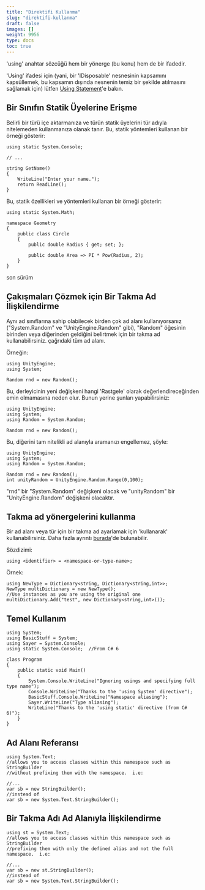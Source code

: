 ```yaml
---
title: "Direktifi Kullanma"
slug: "direktifi-kullanma"
draft: false
images: []
weight: 9956
type: docs
toc: true
---
```


'using' anahtar sözcüğü hem bir yönerge (bu konu) hem de bir ifadedir.

'Using' ifadesi için (yani, bir 'IDisposable' nesnesinin kapsamını kapsüllemek, bu kapsamın dışında nesnenin temiz bir şekilde atılmasını sağlamak için) lütfen [Using Statement][1]'e bakın.


[1]: https://www.wikiod.com/tr/docs/c%23/38/using-statement

## Bir Sınıfın Statik Üyelerine Erişme
<!-- eğer [gte 6.0] versiyonu -->

Belirli bir türü içe aktarmanıza ve türün statik üyelerini tür adıyla nitelemeden kullanmanıza olanak tanır. Bu, statik yöntemleri kullanan bir örneği gösterir:

    using static System.Console;

    // ...

    string GetName()
    {
        WriteLine("Enter your name.");
        return ReadLine();
    }

Bu, statik özellikleri ve yöntemleri kullanan bir örneği gösterir:

    using static System.Math;

    namespace Geometry
    {
        public class Circle
        {
            public double Radius { get; set; };

            public double Area => PI * Pow(Radius, 2);
        }
    }

<!-- eğer --> son sürüm

## Çakışmaları Çözmek için Bir Takma Ad İlişkilendirme
Aynı ad sınıflarına sahip olabilecek birden çok ad alanı kullanıyorsanız ("System.Random" ve "UnityEngine.Random" gibi), "Random" öğesinin birinden veya diğerinden geldiğini belirtmek için bir takma ad kullanabilirsiniz. çağrıdaki tüm ad alanı.

Örneğin:

    using UnityEngine;
    using System;

    Random rnd = new Random();

Bu, derleyicinin yeni değişkeni hangi 'Rastgele' olarak değerlendireceğinden emin olmamasına neden olur. Bunun yerine şunları yapabilirsiniz:

    using UnityEngine;
    using System;
    using Random = System.Random;

    Random rnd = new Random();

Bu, diğerini tam nitelikli ad alanıyla aramanızı engellemez, şöyle:

    using UnityEngine;
    using System;
    using Random = System.Random;

    Random rnd = new Random();
    int unityRandom = UnityEngine.Random.Range(0,100);

"rnd" bir "System.Random" değişkeni olacak ve "unityRandom" bir "UnityEngine.Random" değişkeni olacaktır.

## Takma ad yönergelerini kullanma
Bir ad alanı veya tür için bir takma ad ayarlamak için 'kullanarak' kullanabilirsiniz. Daha fazla ayrıntı [burada][1]'de bulunabilir.

Sözdizimi:

    using <identifier> = <namespace-or-type-name>;

Örnek:

    using NewType = Dictionary<string, Dictionary<string,int>>;
    NewType multiDictionary = new NewType();
    //Use instances as you are using the original one
    multiDictionary.Add("test", new Dictionary<string,int>());
 


[1]: https://msdn.microsoft.com/en-us/library/aa664765(v=vs.71).aspx

## Temel Kullanım
    using System;
    using BasicStuff = System;
    using Sayer = System.Console;
    using static System.Console;  //From C# 6
    
    class Program
    {
        public static void Main()
        {
            System.Console.WriteLine("Ignoring usings and specifying full type name");
            Console.WriteLine("Thanks to the 'using System' directive");
            BasicStuff.Console.WriteLine("Namespace aliasing");
            Sayer.WriteLine("Type aliasing");
            WriteLine("Thanks to the 'using static' directive (from C# 6)");
        }
    }



## Ad Alanı Referansı
    using System.Text;
    //allows you to access classes within this namespace such as StringBuilder
    //without prefixing them with the namespace.  i.e:

    //...
    var sb = new StringBuilder();
    //instead of
    var sb = new System.Text.StringBuilder();

## Bir Takma Adı Ad Alanıyla İlişkilendirme
    using st = System.Text;
    //allows you to access classes within this namespace such as StringBuilder
    //prefixing them with only the defined alias and not the full namespace.  i.e:

    //...
    var sb = new st.StringBuilder();
    //instead of
    var sb = new System.Text.StringBuilder();

